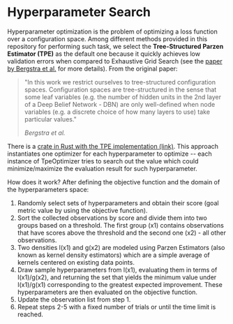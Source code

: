 Hyperparameter Search
===

Hyperparameter optimization is the problem of optimizing a loss function over a configuration space. Among different methods provided in this repository for performing such task, we select the **Tree-Structured Parzen Estimator (TPE)** as the default one because it quickly achieves low validation errors when compared to Exhaustive Grid Search (see the [paper by Bergstra et al.](http://proceedings.mlr.press/v28/bergstra13.pdf) for more details). From the original paper:

> "In this work we restrict ourselves to tree-structured configuration spaces. Configuration spaces are tree-structured in the sense that some leaf variables (e.g. the number of hidden units in the 2nd layer of a Deep Belief Network - DBN) are only well-defined when node variables (e.g. a discrete choice of how many layers to use) take particular values."
> 
> <cite>Bergstra et al.</cite>

There is a [crate in Rust with the TPE implementation (link)](https://docs.rs/tpe/0.1.1/tpe/). This approach instantiates one optimizer for each hyperparameter to optimize -- each instance of TpeOptimizer tries to search out the value which could minimize/maximize the evaluation result for such hyperparameter. 

How does it work? After defining the objective function and the domain of the hyperparameters space:
1. Randomly select sets of hyperparameters and obtain their score (goal metric value by using the objective function).
2. Sort the collected observations by score and divide them into two groups based on a threshold. The first group (x1) contains observations that have scores above the threshold and the second one (x2) - all other observations.
3. Two densities l(x1) and g(x2) are modeled using Parzen Estimators (also known as kernel density estimators) which are a simple average of kernels centered on existing data points.
4. Draw sample hyperparameters from l(x1), evaluating them in terms of l(x1)/g(x2), and returning the set that yields the minimum value under l(x1)/g(x1) corresponding to the greatest expected improvement. These hyperparameters are then evaluated on the objective function.
5. Update the observation list from step 1.
6. Repeat steps 2-5 with a fixed number of trials or until the time limit is reached.
